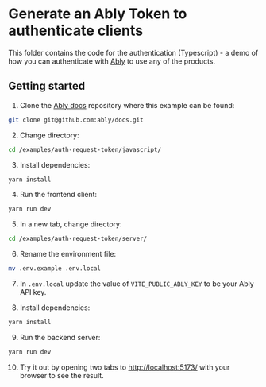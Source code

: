 # Generate an Ably Token to authenticate clients

This folder contains the code for the authentication (Typescript) - a demo of how you can authenticate with [Ably](https://ably.com/docs/auth) to use any of the products.

## Getting started

1. Clone the [Ably docs](https://github.com/ably/docs) repository where this example can be found:

```sh
git clone git@github.com:ably/docs.git
```

2. Change directory:

```sh
cd /examples/auth-request-token/javascript/
```

3. Install dependencies:

```sh
yarn install
```

4. Run the frontend client:

```sh
yarn run dev
```

5. In a new tab, change directory:

```sh
cd /examples/auth-request-token/server/
```

6. Rename the environment file:

```sh
mv .env.example .env.local
```

7. In `.env.local` update the value of `VITE_PUBLIC_ABLY_KEY` to be your Ably API key.

8. Install dependencies:

```sh
yarn install
```

9. Run the backend server:

```sh
yarn run dev
```

10. Try it out by opening two tabs to [http://localhost:5173/](http://localhost:5173/) with your browser to see the result.
